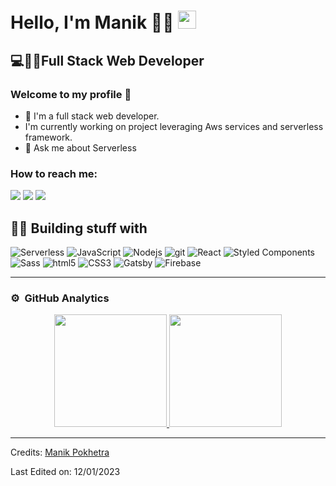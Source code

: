 # Hello, I'm Manik 🙋‍♂️ <img src="https://github.com/TheDudeThatCode/TheDudeThatCode/blob/master/Assets/Hi.gif" width="29px">
## 💻👨‍💻Full Stack Web Developer
### Welcome to my profile 📌

- 🔭 I'm a full stack web developer.
- I'm currently working on project leveraging Aws services and serverless framework.
- 💬 Ask me about Serverless

### How to reach me:
<p>
  <a href="mailto:manikpokhetra@gmail.com?subject=[GitHub]%20Contact&body=Hello,"><img src="https://img.shields.io/badge/e‑mail-D14836.svg?style=for-the-badge&logo=GMail&logoColor=white"/></a>
  <a href="https://twitter.com/cyb3rcx"><img src="https://img.shields.io/badge/twitter-1DA1F2.svg?style=for-the-badge&logo=twitter&logoColor=white"/></a>
  <a href="https://www.linkedin.com/in/manikpokhetra79/"><img src="https://img.shields.io/badge/linkedin-0077B5.svg?style=for-the-badge&logo=linkedin&logoColor=white" /></a>
</p>


## 👨‍💻 Building stuff with 
<p>
  <img alt="Serverless" src="https://img.shields.io/badge/-Serverless-FD5750?style=flat-square&logo=Serverless&logoColor=white" />
  <img alt="JavaScript" src="https://img.shields.io/badge/-JavaScript-F7DF1E?style=flat-square&logo=JavaScript&logoColor=black" />
  <img alt="Nodejs" src="https://img.shields.io/badge/-Nodejs-43853d?style=flat-square&logo=Node.js&logoColor=white" />
  <img alt="git" src="https://img.shields.io/badge/-Git-F05032?style=flat-square&logo=git&logoColor=white" />
  
  <img alt="React" src="https://img.shields.io/badge/-React-45b8d8?style=flat-square&logo=react&logoColor=white" />
   <img alt="Styled Components" src="https://img.shields.io/badge/-Styled_Components-db7092?style=flat-square&logo=styled-components&logoColor=white" />
  <img alt="Sass" src="https://img.shields.io/badge/-Sass-CC6699?style=flat-square&logo=sass&logoColor=white" />
  <img alt="html5" src="https://img.shields.io/badge/-HTML5-E34F26?style=flat-square&logo=html5&logoColor=white" />
  <img alt="CSS3" src="https://img.shields.io/badge/-CSS3-1572B6?style=flat-square&logo=CSS3&logoColor=white" />
  <img alt="Gatsby" src="https://img.shields.io/badge/-Gatsby-663399?style=flat-square&logo=Gatsby&logoColor=white" />
  <img alt="Firebase" src="https://img.shields.io/badge/-Firebase-FFCA28?style=flat-square&logo=Firebase&logoColor=black" />
<!--      <img alt="Next Js" src="https://img.shields.io/badge/next.js-000000?style=for-the-badge&logo=nextdotjs&logoColor=white" /> -->
</p>

---

### ⚙️ &nbsp;GitHub Analytics

<p align="center">
<a href="https://github.com/maxgupta79">
  <img height="180em" src="https://github-readme-stats-eight-theta.vercel.app/api?username=maxgupta79&show_icons=true&theme=dracula&include_all_commits=true"/>
  <img height="180em" src="https://github-readme-stats-eight-theta.vercel.app/api/top-langs/?username=maxgupta79&layout=compact&langs_count=8&theme=dracula"/>
</a>
</p>

-----

Credits: [Manik Pokhetra](https://github.com/maxgupta79)

Last Edited on: 12/01/2023

